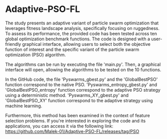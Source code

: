# Adaptive-PSO-FL

The study presents an adaptive variant of particle swarm optimization that leverages fitness landscape analysis, specifically focusing on ruggedness. To assess its performance, the provided code has been  tested across ten global optimization benchmark functions. The code is designed with a user-friendly graphical interface, allowing users to select both the objective function of interest and the specific variant of the particle swarm optimization (PSO) algorithm.

The algorithms can be run by executing the file 'main.py'. Then, a graphical interface will open, allowing the algorithms to be tested on the 10 functions.

In the GitHub code, the file 'Pyswarms_gbest.py' and the 'GlobalBestPSO' function correspond to the native PSO. 'Pyswarms_entropy_gbest.py' and 'GlobalBestPSO_entropy' function correspond to the adaptive PSO strategy using a deterministic method. 'Pyswarms_XY_gbest.py' and 'GlobalBestPSO_XY' function correspond to the adaptive strategy using machine learning.

Furthermore, this method has been examined in the context of feature selection problems. If you're interested in exploring the code and its applications, you can access it via the following link: 
https://github.com/Malek-01/Adaptive-PSO-FL/releases/tag/PSO
